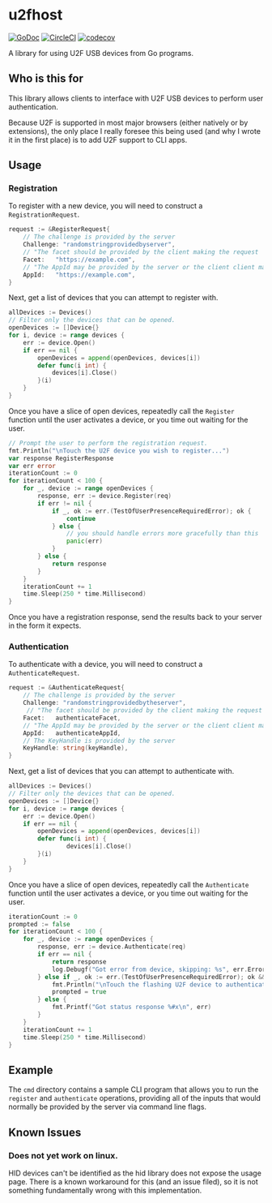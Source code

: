 # u2fhost
[![GoDoc](https://godoc.org/github.com/marshallbrekka/u2fhost?status.svg)](http://godoc.org/github.com/marshallbrekka/u2fhost) [![CircleCI](https://circleci.com/gh/marshallbrekka/u2fhost.svg?style=shield)](https://circleci.com/gh/marshallbrekka/u2fhost) [![codecov](https://codecov.io/gh/marshallbrekka/u2fhost/branch/master/graph/badge.svg)](https://codecov.io/gh/marshallbrekka/u2fhost)


A library for using U2F USB devices from Go programs.

## Who is this for
This library allows clients to interface with U2F USB devices to perform user authentication.

Because U2F is supported in most major browsers (either natively or by extensions), the only place I really foresee this being used (and why I wrote it in the first place) is to add U2F support to CLI apps.

## Usage

### Registration

To register with a new device, you will need to construct a `RegistrationRequest`.
```go
request := &RegisterRequest{
	// The challenge is provided by the server
	Challenge: "randomstringprovidedbyserver",
	// "The facet should be provided by the client making the request
	Facet:	 "https://example.com",
	// "The AppId may be provided by the server or the client client making the request.
	AppId:	 "https://example.com",
}
```

Next, get a list of devices that you can attempt to register with.

```go
allDevices := Devices()
// Filter only the devices that can be opened.
openDevices := []Device{}
for i, device := range devices {
	err := device.Open()
	if err == nil {
		openDevices = append(openDevices, devices[i])
		defer func(i int) {
			devices[i].Close()
		}(i)
	}
}
```

Once you have a slice of open devices, repeatedly call the `Register` function until the user activates a device, or you time out waiting for the user.

```go
// Prompt the user to perform the registration request.
fmt.Println("\nTouch the U2F device you wish to register...")
var response RegisterResponse
var err error
iterationCount := 0
for iterationCount < 100 {
	for _, device := range openDevices {
		response, err := device.Register(req)
		if err != nil {
			if _, ok := err.(TestOfUserPresenceRequiredError); ok {
				continue
			} else {
				// you should handle errors more gracefully than this
				panic(err)
			}
		} else {
			return response
		}
	}
	iterationCount += 1
	time.Sleep(250 * time.Millisecond)
}
```

Once you have a registration response, send the results back to your server in the form it expects.

### Authentication

To authenticate with a device, you will need to construct a `AuthenticateRequest`.

```go
request := &AuthenticateRequest{
	// The challenge is provided by the server
	Challenge: "randomstringprovidedbytheserver",
	 // "The facet should be provided by the client making the request
	Facet:	 authenticateFacet,
	// "The AppId may be provided by the server or the client client making the request.
	AppId:	 authenticateAppId,
	// The KeyHandle is provided by the server
	KeyHandle: string(keyHandle),
}
```

Next, get a list of devices that you can attempt to authenticate with.

```go
allDevices := Devices()
// Filter only the devices that can be opened.
openDevices := []Device{}
for i, device := range devices {
	err := device.Open()
	if err == nil {
		openDevices = append(openDevices, devices[i])
		defer func(i int) {
				devices[i].Close()
		}(i)
	}
}
```

Once you have a slice of open devices, repeatedly call the `Authenticate` function until the user activates a device, or you time out waiting for the user.

```go
iterationCount := 0
prompted := false
for iterationCount < 100 {
	for _, device := range openDevices {
		response, err := device.Authenticate(req)
		if err == nil {
			return response
			log.Debugf("Got error from device, skipping: %s", err.Error())
		} else if _, ok := err.(TestOfUserPresenceRequiredError); ok && !prompted {
			fmt.Println("\nTouch the flashing U2F device to authenticate...\n")
			prompted = true
		} else {
			fmt.Printf("Got status response %#x\n", err)
		}
	}
	iterationCount += 1
	time.Sleep(250 * time.Millisecond)
}
```
## Example
The `cmd` directory contains a sample CLI program that allows you to run the `register` and `authenticate` operations, providing all of the inputs that would normally be provided by the server via command line flags.

## Known Issues

### Does not yet work on linux.
HID devices can't be identified as the hid library does not expose the usage page.
There is a known workaround for this (and an issue filed), so it is not something fundamentally wrong with this implementation.
